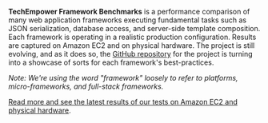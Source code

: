 __TechEmpower Framework Benchmarks__ is a performance comparison of many web application frameworks executing fundamental tasks such as JSON serialization, database access, and server-side template composition. Each framework is operating in a realistic production configuration. Results are captured on Amazon EC2 and on physical hardware. The project is still evolving, and as it does so, the [GitHub repository](https://github.com/TechEmpower/FrameworkBenchmarks) for the project is turning into a showcase of sorts for each framework's best-practices.

_Note: We're using the word "framework" loosely to refer to platforms, micro-frameworks, and full-stack frameworks._

[Read more and see the latest results of our tests on Amazon EC2 and physical hardware](http://www.techempower.com/benchmarks/). 

